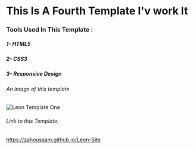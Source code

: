 # This Is A Fourth Template I'v work It

### Tools Used In This Template :
##### 1- HTML5
##### 2- CSS3
##### 3- Responsive Design
###### An image of this template
![Leon Template One](https://github.com/ZaHoussam/Template_one_HTML_and_CSS/assets/89077423/d88c93e4-7b2b-4322-a917-2bbae64d917d)

###### Link to this Template:
https://zahoussam.github.io/Leon-Site
